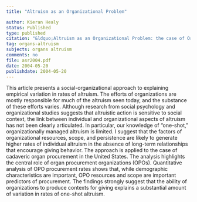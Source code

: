 ```yaml
---
title: "Altruism as an Organizational Problem"

author: Kieran Healy
status: Published
type: published
citation: "&ldquo;Altruism as an Organizational Problem: the case of Organ Procurement</em>&rdquo; <em>American Sociological Review</em> 69:387–404."
tag: organs-altruism
subjects: organs altruism
comments: no
file: asr2004.pdf
date: 2004-05-20
publishdate: 2004-05-20
---
```

This article presents a social-organizational approach to explaining empirical variation in rates of altruism. The efforts of organizations are mostly responsible for much of the altruism seen today, and the substance of these efforts varies. Although research from social psychology and organizational studies suggests that altruistic action is sensitive to social context, the link between individual and organizational aspects of altruism has not been clearly articulated. In particular, our knowledge of “one-shot,” organizationally managed altruism is limited. I suggest that the factors of organizational resources, scope, and persistence are likely to generate higher rates of individual altruism in the absence of long-term relationships that encourage giving behavior. The approach is
applied to the case of cadaveric organ procurement in the United States. The analysis highlights the central role of organ procurement organizations (OPOs). Quantitative analysis of OPO procurement rates shows that, while demographic characteristics are important, OPO resources and scope are important predictors of procurement. The findings strongly suggest that the ability of organizations to produce contexts for giving explains a substantial amount of variation in rates of one-shot altruism.
 
